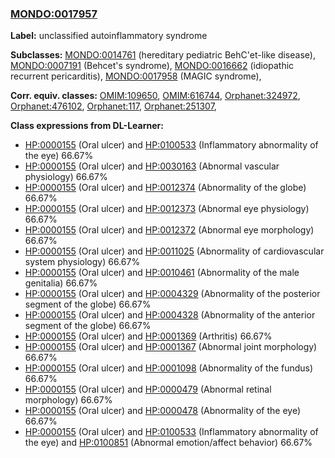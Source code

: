 
### [MONDO:0017957](http://purl.obolibrary.org/obo/MONDO_0017957)
**Label:** unclassified autoinflammatory syndrome

**Subclasses:** [MONDO:0014761](http://purl.obolibrary.org/obo/MONDO_0014761) (hereditary pediatric BehC'et-like disease), [MONDO:0007191](http://purl.obolibrary.org/obo/MONDO_0007191) (Behcet's syndrome), [MONDO:0016662](http://purl.obolibrary.org/obo/MONDO_0016662) (idiopathic recurrent pericarditis), [MONDO:0017958](http://purl.obolibrary.org/obo/MONDO_0017958) (MAGIC syndrome), 

**Corr. equiv. classes:** [OMIM:109650](http://purl.obolibrary.org/obo/OMIM_109650), [OMIM:616744](http://purl.obolibrary.org/obo/OMIM_616744), [Orphanet:324972](http://www.orpha.net/ORDO/Orphanet_324972), [Orphanet:476102](http://www.orpha.net/ORDO/Orphanet_476102), [Orphanet:117](http://www.orpha.net/ORDO/Orphanet_117), [Orphanet:251307](http://www.orpha.net/ORDO/Orphanet_251307), 

**Class expressions from DL-Learner:**

- [HP:0000155](http://purl.obolibrary.org/obo/HP_0000155) (Oral ulcer) and [HP:0100533](http://purl.obolibrary.org/obo/HP_0100533) (Inflammatory abnormality of the eye) 66.67%
- [HP:0000155](http://purl.obolibrary.org/obo/HP_0000155) (Oral ulcer) and [HP:0030163](http://purl.obolibrary.org/obo/HP_0030163) (Abnormal vascular physiology) 66.67%
- [HP:0000155](http://purl.obolibrary.org/obo/HP_0000155) (Oral ulcer) and [HP:0012374](http://purl.obolibrary.org/obo/HP_0012374) (Abnormality of the globe) 66.67%
- [HP:0000155](http://purl.obolibrary.org/obo/HP_0000155) (Oral ulcer) and [HP:0012373](http://purl.obolibrary.org/obo/HP_0012373) (Abnormal eye physiology) 66.67%
- [HP:0000155](http://purl.obolibrary.org/obo/HP_0000155) (Oral ulcer) and [HP:0012372](http://purl.obolibrary.org/obo/HP_0012372) (Abnormal eye morphology) 66.67%
- [HP:0000155](http://purl.obolibrary.org/obo/HP_0000155) (Oral ulcer) and [HP:0011025](http://purl.obolibrary.org/obo/HP_0011025) (Abnormality of cardiovascular system physiology) 66.67%
- [HP:0000155](http://purl.obolibrary.org/obo/HP_0000155) (Oral ulcer) and [HP:0010461](http://purl.obolibrary.org/obo/HP_0010461) (Abnormality of the male genitalia) 66.67%
- [HP:0000155](http://purl.obolibrary.org/obo/HP_0000155) (Oral ulcer) and [HP:0004329](http://purl.obolibrary.org/obo/HP_0004329) (Abnormality of the posterior segment of the globe) 66.67%
- [HP:0000155](http://purl.obolibrary.org/obo/HP_0000155) (Oral ulcer) and [HP:0004328](http://purl.obolibrary.org/obo/HP_0004328) (Abnormality of the anterior segment of the globe) 66.67%
- [HP:0000155](http://purl.obolibrary.org/obo/HP_0000155) (Oral ulcer) and [HP:0001369](http://purl.obolibrary.org/obo/HP_0001369) (Arthritis) 66.67%
- [HP:0000155](http://purl.obolibrary.org/obo/HP_0000155) (Oral ulcer) and [HP:0001367](http://purl.obolibrary.org/obo/HP_0001367) (Abnormal joint morphology) 66.67%
- [HP:0000155](http://purl.obolibrary.org/obo/HP_0000155) (Oral ulcer) and [HP:0001098](http://purl.obolibrary.org/obo/HP_0001098) (Abnormality of the fundus) 66.67%
- [HP:0000155](http://purl.obolibrary.org/obo/HP_0000155) (Oral ulcer) and [HP:0000479](http://purl.obolibrary.org/obo/HP_0000479) (Abnormal retinal morphology) 66.67%
- [HP:0000155](http://purl.obolibrary.org/obo/HP_0000155) (Oral ulcer) and [HP:0000478](http://purl.obolibrary.org/obo/HP_0000478) (Abnormality of the eye) 66.67%
- [HP:0000155](http://purl.obolibrary.org/obo/HP_0000155) (Oral ulcer) and [HP:0100533](http://purl.obolibrary.org/obo/HP_0100533) (Inflammatory abnormality of the eye) and [HP:0100851](http://purl.obolibrary.org/obo/HP_0100851) (Abnormal emotion/affect behavior) 66.67%


